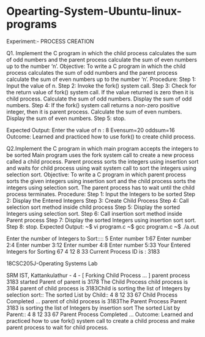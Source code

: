 # Opearting-System-Ubuntu-linux-programs

Experiment:- PROCESS CREATION

Q1. Implement the C program in which the child process calculates the sum of
odd numbers and the parent process calculate the sum of even numbers up
to the number ‘n’.
Objective:
To write a C program in which the child process calculates the sum of odd
numbers and the parent process calculate the sum of even numbers up to the
number ‘n’.
Procedure:
Step 1: Input the value of n.
Step 2: Invoke the fork() system call.
Step 3: Check for the return value of fork() system call. If the value returned is
zero then it is child process. Calculate the sum of odd numbers. Display the
sum of odd numbers.
Step 4: If the fork() system call returns a non-zero positive integer, then it is
parent process. Calculate the sum of even numbers. Display the sum of even
numbers.
Step 5: stop.

Expected Output:
Enter the value of n : 8
Evensum=20
oddsum=16
Outcome:
Learned and practiced how to use fork() to create child process.


Q2.Implement the C program in which main program accepts the integers to
be sorted Main program uses the fork system call to create a new process
called a child process. Parent process sorts the integers using insertion sort
and waits for child process using wait system call to sort the integers using
selection sort.
Objective:
To write a C program in which parent process sorts the given integers using
insertion sort and the child process sorts the integers using selection sort. The
parent process has to wait until the child process terminates.
Procedure:
Step 1: Input the Integers to be sorted
Step 2: Display the Entered Integers
Step 3: Create Child Process
Step 4: Call selection sort method inside child process
Step 5: Display the sorted Integers using selection sort.
Step 6: Call insertion sort method inside Parent process
Step 7: Display the sorted Integers using insertion sort sort.
Step 8: stop.
Expected Output:
~$ vi program.c
~$ gcc program.c
~$ ./a.out

Enter the number of Integers to Sort:::: 5
Enter number 1:67
Enter number 2:4
Enter number 3:12
Enter number 4:8
Enter number 5:33
Your Entered Integers for Sorting
67 4 12 8 33
Current Process ID is : 3183

18CSC205J-Operating Systems Lab

SRM IST, Kattankulathur - 4 -
[ Forking Child Process ... ]
parent process 3183 started
Parent of parent is 3178
The Child Process
child process is 3184
parent of child process is 3183Child is sorting the list of Integers by selection
sort::
The sorted List by Child::
4 8 12 33 67
Child Process Completed ...
parent of child process is 3183The Parent Process
Parent 3183 is sorting the list of Integers by insertion sort
The sorted List by Parent::
4 8 12 33 67
Parent Process Completed ...
Outcome:
Learned and practiced how to use fork() system call to create a child process and
make parent process to wait for child process.

